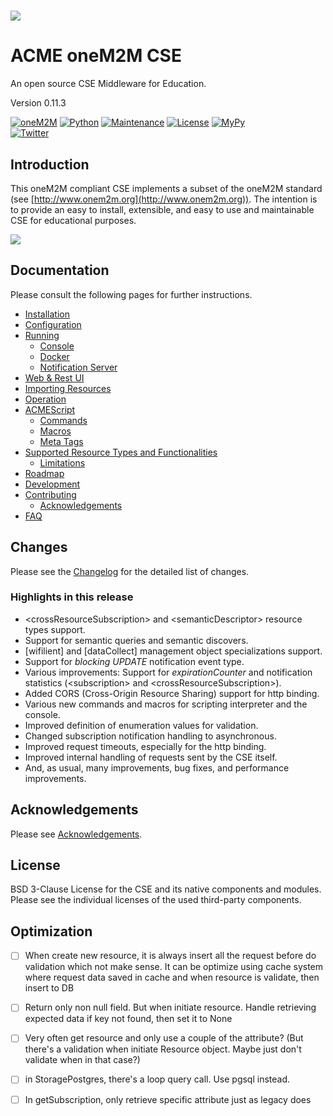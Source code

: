 # ![](acme/webui/web/img/acme_sm.png) 

# ACME oneM2M CSE
An open source CSE Middleware for Education.

Version 0.11.3

[![oneM2M](https://img.shields.io/badge/oneM2M-f00)](https://www.onem2m.org) [![Python](https://img.shields.io/badge/Python-3.8-blue)](https://www.python.org) [![Maintenance](https://img.shields.io/badge/Maintained-Yes-green.svg)](https://github.com/ankraft/ACME-oneM2M-CSE/graphs/commit-activity) [![License](https://img.shields.io/badge/License-BSD%203--Clause-green)](LICENSE) [![MyPy](https://img.shields.io/badge/MyPy-covered-green)](LICENSE)  
[![Twitter](https://img.shields.io/twitter/url/https/twitter.com/acmeCSE.svg?style=social&label=%40acmeCSE)](https://twitter.com/acmeCSE)



## Introduction

This oneM2M compliant CSE implements a subset of the oneM2M standard (see [http://www.onem2m.org](http://www.onem2m.org)). The intention is to provide an easy to install, extensible, and easy to use and maintainable CSE for educational purposes.


![](docs/images/title.png)

## Documentation
Please consult the following pages for further instructions.

- [Installation](docs/Installation.md)
- [Configuration](docs/Configuration.md)
- [Running](docs/Running.md)
	- [Console](docs/Console.md)
	- [Docker](docs/Docker.md)
	- [Notification Server](tools/notificationServer/README.md)
- [Web & Rest UI](docs/WebUI.md)
- [Importing Resources](docs/Importing.md)
- [Operation](docs/Operation.md)
- [ACMEScript](docs/ACMEScript.md)
	- [Commands](docs/ACMEScript-commands.md)
	- [Macros](docs/ACMEScript-macros.md)
	- [Meta Tags](docs/ACMEScript-metatags.md)
- [Supported Resource Types and Functionalities](docs/Supported.md)
	- [Limitations](docs/Supported.md#limitations)
- [Roadmap](docs/Roadmap.md)
- [Development](docs/Development.md)
- [Contributing](docs/Contributing.md)
	- [Acknowledgements](docs/Contributing.md#acknowledgements)
- [FAQ](docs/FAQ.md)

## Changes

Please see the [Changelog](CHANGELOG.md) for the detailed list of changes.

### Highlights in this release

- &lt;crossResourceSubscription> and &lt;semanticDescriptor> resource types support.
- Support for semantic queries and semantic discovers.
- [wifilient] and [dataCollect] management object specializations support.
- Support for *blocking UPDATE* notification event type.
- Various improvements: Support for *expirationCounter* and notification statistics (&lt;subscription> and &lt;crossResourceSubscription>).
- Added CORS (Cross-Origin Resource Sharing) support for http binding.
- Various new commands and macros for scripting interpreter and the console.
- Improved definition of enumeration values for validation.
- Changed subscription notification handling to asynchronous.
- Improved request timeouts, especially for the http binding.
- Improved internal handling of requests sent by the CSE itself.
- And, as usual, many improvements, bug fixes, and performance improvements.

## Acknowledgements

Please see [Acknowledgements](docs/Contributing.md#acknowledgements).


## License
BSD 3-Clause License for the CSE and its native components and modules. Please see the individual licenses of the used third-party components.


## Optimization

- [ ] When create new resource, it is always insert all the request before do validation which not make sense. It can be optimize using cache system where request data saved in cache and when resource is validate, then insert to DB
- [ ] Return only non null field. But when initiate resource. Handle retrieving expected data if key not found, then set it to None
- [ ] Very often get resource and only use a couple of the attribute? (But there's a validation when initiate Resource object. Maybe just don't validate when in that case?)
- [ ] in StoragePostgres, there's a loop query call. Use pgsql instead.
- [ ] In getSubscription, only retrieve specific attribute just as legacy does

